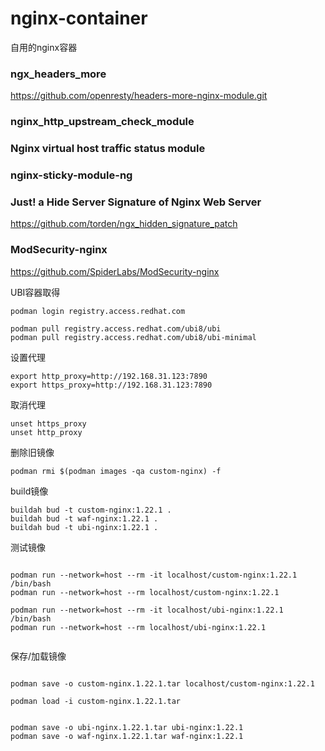 # nginx-container
自用的nginx容器

### ngx_headers_more
https://github.com/openresty/headers-more-nginx-module.git

### nginx_http_upstream_check_module 

### Nginx virtual host traffic status module

### nginx-sticky-module-ng

### Just! a Hide Server Signature of Nginx Web Server

https://github.com/torden/ngx_hidden_signature_patch

### ModSecurity-nginx

https://github.com/SpiderLabs/ModSecurity-nginx


UBI容器取得
```
podman login registry.access.redhat.com

podman pull registry.access.redhat.com/ubi8/ubi
podman pull registry.access.redhat.com/ubi8/ubi-minimal
```

设置代理
```
export http_proxy=http://192.168.31.123:7890
export https_proxy=http://192.168.31.123:7890
```

取消代理
```
unset https_proxy
unset http_proxy
```

删除旧镜像
```
podman rmi $(podman images -qa custom-nginx) -f
```

build镜像
```
buildah bud -t custom-nginx:1.22.1 .
buildah bud -t waf-nginx:1.22.1 .
buildah bud -t ubi-nginx:1.22.1 .
```

测试镜像
```

podman run --network=host --rm -it localhost/custom-nginx:1.22.1 /bin/bash
podman run --network=host --rm localhost/custom-nginx:1.22.1

podman run --network=host --rm -it localhost/ubi-nginx:1.22.1 /bin/bash
podman run --network=host --rm localhost/ubi-nginx:1.22.1


```

保存/加载镜像
```

podman save -o custom-nginx.1.22.1.tar localhost/custom-nginx:1.22.1

podman load -i custom-nginx.1.22.1.tar


podman save -o ubi-nginx.1.22.1.tar ubi-nginx:1.22.1
podman save -o waf-nginx.1.22.1.tar waf-nginx:1.22.1

```


